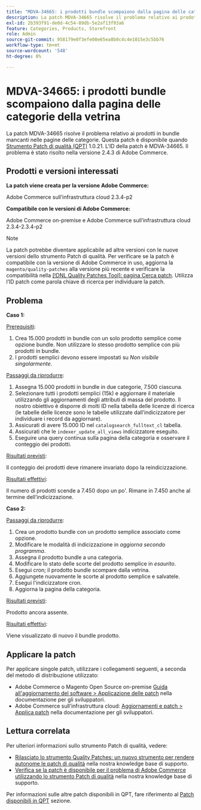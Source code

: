 ```yaml
---
title: "MDVA-34665: i prodotti bundle scompaiono dalla pagina delle categorie della vetrina"
description: La patch MDVA-34665 risolve il problema relativo ai prodotti in bundle mancanti nelle pagine delle categorie. Questa patch è disponibile quando è installato [Quality Patches Tool (QPT)](/help/announcements/adobe-commerce-announcements/magento-quality-patches-released-new-tool-to-self-serve-quality-patches.md) 1.0.21. L'ID della patch è MDVA-34665. Il problema è stato risolto nella versione 2.4.3 di Adobe Commerce.
exl-id: 2b393f91-de0d-4c54-89db-5e2af13f93a6
feature: Categories, Products, Storefront
role: Admin
source-git-commit: 958179e0f3efe08e65ea8b0c4c4e1015e3c5bb76
workflow-type: tm+mt
source-wordcount: '548'
ht-degree: 0%

---
```


# MDVA-34665: i prodotti bundle scompaiono dalla pagina delle categorie della vetrina

La patch MDVA-34665 risolve il problema relativo ai prodotti in bundle mancanti nelle pagine delle categorie. Questa patch è disponibile quando [Strumento Patch di qualità (QPT)](/help/announcements/adobe-commerce-announcements/magento-quality-patches-released-new-tool-to-self-serve-quality-patches.md) 1.0.21. L&#39;ID della patch è MDVA-34665. Il problema è stato risolto nella versione 2.4.3 di Adobe Commerce.

## Prodotti e versioni interessati

**La patch viene creata per la versione Adobe Commerce:**

Adobe Commerce sull’infrastruttura cloud 2.3.4-p2

**Compatibile con le versioni di Adobe Commerce:**

Adobe Commerce on-premise e Adobe Commerce sull’infrastruttura cloud 2.3.4-2.3.4-p2

>[!NOTE]
>
>La patch potrebbe diventare applicabile ad altre versioni con le nuove versioni dello strumento Patch di qualità. Per verificare se la patch è compatibile con la versione di Adobe Commerce in uso, aggiorna la `magento/quality-patches` alla versione più recente e verificare la compatibilità nella [[!DNL Quality Patches Tool]: pagina Cerca patch](https://devdocs.magento.com/quality-patches/tool.html#patch-grid). Utilizza l’ID patch come parola chiave di ricerca per individuare la patch.

## Problema

**Caso 1:**

<u>Prerequisiti</u>:

1. Crea 15.000 prodotti in bundle con un solo prodotto semplice come opzione bundle. Non utilizzare lo stesso prodotto semplice con più prodotti in bundle.
1. I prodotti semplici devono essere impostati su *Non visibile singolarmente*.

<u>Passaggi da riprodurre</u>:

1. Assegna 15.000 prodotti in bundle in due categorie, 7.500 ciascuna.
1. Selezionare tutti i prodotti semplici (15k) e aggiornare il materiale utilizzando gli aggiornamenti degli attributi di massa del prodotto. Il nostro obiettivo è disporre di molti ID nella tabella delle licenze di ricerca (le tabelle delle licenze sono le tabelle utilizzate dall’indicizzatore per individuare i record da aggiornare).
1. Assicurati di avere 15.000 ID nel `catalogsearch_fulltext_cl` tabella.
1. Assicurati che le `indexer_update_all_views` indicizzatore eseguito.
1. Eseguire una query continua sulla pagina della categoria e osservare il conteggio dei prodotti.

<u>Risultati previsti</u>:

Il conteggio dei prodotti deve rimanere invariato dopo la reindicizzazione.

<u>Risultati effettivi</u>:

Il numero di prodotti scende a 7.450 dopo un po&#39;. Rimane in 7.450 anche al termine dell’indicizzazione.

**Caso 2:**

<u>Passaggi da riprodurre</u>:

1. Crea un prodotto bundle con un prodotto semplice associato come opzione.
1. Modificare le modalità di indicizzazione in *aggiorna secondo programma*.
1. Assegna il prodotto bundle a una categoria.
1. Modificare lo stato delle scorte del prodotto semplice in *esaurito*.
1. Esegui cron; il prodotto bundle scompare dalla vetrina.
1. Aggiungete nuovamente le scorte al prodotto semplice e salvatele.
1. Esegui l&#39;indicizzatore cron.
1. Aggiorna la pagina della categoria.

<u>Risultati previsti</u>:

Prodotto ancora assente.

<u>Risultati effettivi</u>:

Viene visualizzato di nuovo il bundle prodotto.

## Applicare la patch

Per applicare singole patch, utilizzare i collegamenti seguenti, a seconda del metodo di distribuzione utilizzato:

* Adobe Commerce o Magento Open Source on-premise [Guida all&#39;aggiornamento del software > Applicazione delle patch](https://devdocs.magento.com/guides/v2.4/comp-mgr/patching/mqp.html) nella documentazione per gli sviluppatori.
* Adobe Commerce sull’infrastruttura cloud: [Aggiornamenti e patch > Applica patch](https://devdocs.magento.com/cloud/project/project-patch.html) nella documentazione per gli sviluppatori.

## Lettura correlata

Per ulteriori informazioni sullo strumento Patch di qualità, vedere:

* [Rilasciato lo strumento Quality Patches: un nuovo strumento per rendere autonome le patch di qualità](/help/announcements/adobe-commerce-announcements/magento-quality-patches-released-new-tool-to-self-serve-quality-patches.md) nella nostra knowledge base di supporto.
* [Verifica se la patch è disponibile per il problema di Adobe Commerce utilizzando lo strumento Patch di qualità](/help/support-tools/patches-available-in-qpt-tool/check-patch-for-magento-issue-with-magento-quality-patches.md) nella nostra knowledge base di supporto.

Per informazioni sulle altre patch disponibili in QPT, fare riferimento al [Patch disponibili in QPT](https://support.magento.com/hc/en-us/sections/360010506631-Patches-available-in-MQP-tool-) sezione.
